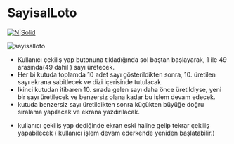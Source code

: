 # SayisalLoto

[![N|Solid](https://www.bilgeadam.com/akademi/SiteAssets/BilgeAdam/Images/LogoAkademi.png)](https://www.bilgeadam.com/akademi/) 


![sayisalloto](https://user-images.githubusercontent.com/13505194/68187093-cbcf4500-ffb6-11e9-858f-f5208896c478.png)

+ Kullanıcı çekiliş yap butonuna tıkladığında sol baştan başlayarak, 1 ile 49 arasında(49 dahil ) sayı üretecek.
+ Her bi kutuda toplamda 10 adet sayı gösterildikten sonra, 10. üretilen sayı ekrana sabitlecek ve dizi içerisinde tutulacak.
+ Ikinci kutudan itibaren 10. sırada gelen sayı daha önce üretildiyse, yeni bir sayı üretilecek ve benzersiz olana kadar bu işlem devam edecek.
+ kutuda benzersiz sayı üretildikten sonra küçükten büyüğe doğru sıralama yapılacak ve ekrana yazdırılacak.
* kullanıcı çekiliş yap dediğinde ekran eski haline gelip tekrar çekiliş yapabilecek ( kullanıcı işlem devam ederkende yeniden başlatabilir.)
